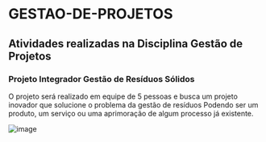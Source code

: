 # GESTAO-DE-PROJETOS
## Atividades realizadas na Disciplina Gestão de Projetos
### Projeto Integrador Gestão de Resíduos Sólidos

O projeto será realizado em equipe de 5 pessoas e busca um projeto inovador que solucione o problema da gestão de resíduos
Podendo ser um produto, um serviço ou uma aprimoração de algum processo já existente.

![image](https://static.portaldaindustria.com.br/media/filer_public_thumbnails/filer_public/f5/5b/f55ba962-8cdf-48a8-a16d-644721ec1a12/fundo-residuos-solidos-mobile.png__528x543_q85_crop_subsampling-2_upscale.png)


